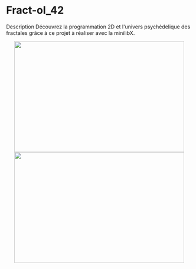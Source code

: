 # Fract-ol_42
 Description  Découvrez la programmation 2D et l'univers psychédelique des fractales grâce à ce projet à réaliser avec la minilibX.


<p align="center">
  <img  width="460"
        height="300" 
        src="https://zupimages.net/up/18/20/twrw.png">
  <img  width="460"
        height="300" 
        src="https://zupimages.net/up/18/20/dd43.png">
</p>
